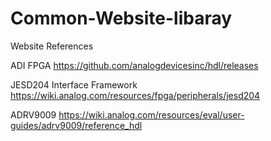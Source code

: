 # Common-Website-libaray
Website References

ADI FPGA
https://github.com/analogdevicesinc/hdl/releases

JESD204 Interface Framework
https://wiki.analog.com/resources/fpga/peripherals/jesd204

ADRV9009 
https://wiki.analog.com/resources/eval/user-guides/adrv9009/reference_hdl

